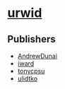 # [urwid](https://pypi.org/project/urwid)



## Publishers
- [AndrewDunai](https://pypi.org/user/AndrewDunai)
- [iward](https://pypi.org/user/iward)
- [tonycpsu](https://pypi.org/user/tonycpsu)
- [ulidtko](https://pypi.org/user/ulidtko)

